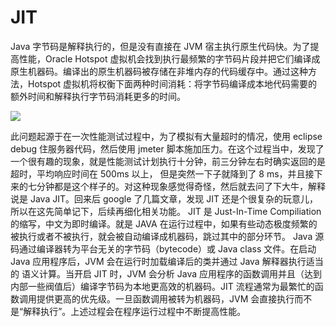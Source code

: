 # JIT

Java 字节码是解释执行的，但是没有直接在 JVM 宿主执行原生代码快。为了提高性能，Oracle Hotspot 虚拟机会找到执行最频繁的字节码片段并把它们编译成原生机器码。编译出的原生机器码被存储在非堆内存的代码缓存中。通过这种方法，Hotspot 虚拟机将权衡下面两种时间消耗：将字节码编译成本地代码需要的额外时间和解释执行字节码消耗更多的时间。

![](https://coding.net/u/hoteam/p/Cache/git/raw/master/2016/7/4/JVM_JIT_interraction.png)

此问题起源于在一次性能测试过程中，为了模拟有大量超时的情况，使用 eclipse debug 住服务器代码，然后使用 jmeter 脚本施加压力。在这个过程当中，发现了一个很有趣的现象，就是性能测试计划执行十分钟，前三分钟左右时确实返回的是超时，平均响应时间在 500ms 以上， 但是突然一下子就降到了 8 ms，并且接下来的七分钟都是这个样子的。对这种现象感觉得奇怪，然后就去问了下大牛，解释说是 Java JIT。回来后 google 了几篇文章，发现 JIT 还是个很复杂的玩意儿，所以在这先简单记下，后续再细化相关功能。
JIT 是 Just-In-Time Compiliation 的缩写，中文为即时编译。就是 JAVA 在运行过程中，如果有些动态极度频繁的被执行或者不被执行，就会被自动编译成机器码，跳过其中的部分环节。
Java 源码通过编译器转为平台无关的字节码（bytecode）或 Java class 文件。在启动 Java 应用程序后，JVM 会在运行时加载编译后的类并通过 Java 解释器执行适当的 语义计算。当开启 JIT 时，JVM 会分析 Java 应用程序的函数调用并且（达到内部一些阀值后）编译字节码为本地更高效的机器码。JIT 流程通常为最繁忙的函数调用提供更高的优先级。一旦函数调用被转为机器码，JVM 会直接执行而不是“解释执行”。上述过程会在程序运行过程中不断提高性能。
